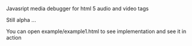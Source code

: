 
Javasript media debugger for html 5 audio and video tags

Still alpha ... 

You can open example/example1.html to see implementation and see it in action
